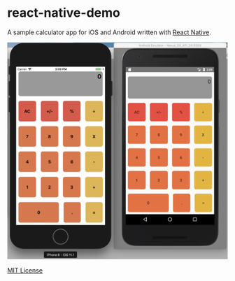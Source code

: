 # react-native-demo

A sample calculator app for iOS and Android written with [React Native](https://github.com/facebook/react-native).

![Demo Photo](screenshots/demo.png?raw=true "Demo Photo")

[MIT License](license.txt)
